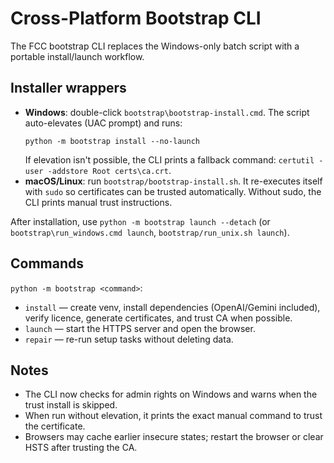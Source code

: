 # Cross-Platform Bootstrap CLI

The FCC bootstrap CLI replaces the Windows-only batch script with a
portable install/launch workflow.

## Installer wrappers

- **Windows**: double-click `bootstrap\bootstrap-install.cmd`. The script
  auto-elevates (UAC prompt) and runs:
  ```
  python -m bootstrap install --no-launch
  ```
  If elevation isn't possible, the CLI prints a fallback command:
  `certutil -user -addstore Root certs\ca.crt`.
- **macOS/Linux**: run `bootstrap/bootstrap-install.sh`. It re-executes
  itself with `sudo` so certificates can be trusted automatically. Without
  sudo, the CLI prints manual trust instructions.

After installation, use `python -m bootstrap launch --detach` (or
`bootstrap\run_windows.cmd launch`, `bootstrap/run_unix.sh launch`).

## Commands

`python -m bootstrap <command>`:

- `install` — create venv, install dependencies (OpenAI/Gemini included),
  verify licence, generate certificates, and trust CA when possible.
- `launch` — start the HTTPS server and open the browser.
- `repair` — re-run setup tasks without deleting data.

## Notes

- The CLI now checks for admin rights on Windows and warns when the trust
  install is skipped.
- When run without elevation, it prints the exact manual command to trust
  the certificate.
- Browsers may cache earlier insecure states; restart the browser or clear
  HSTS after trusting the CA.
